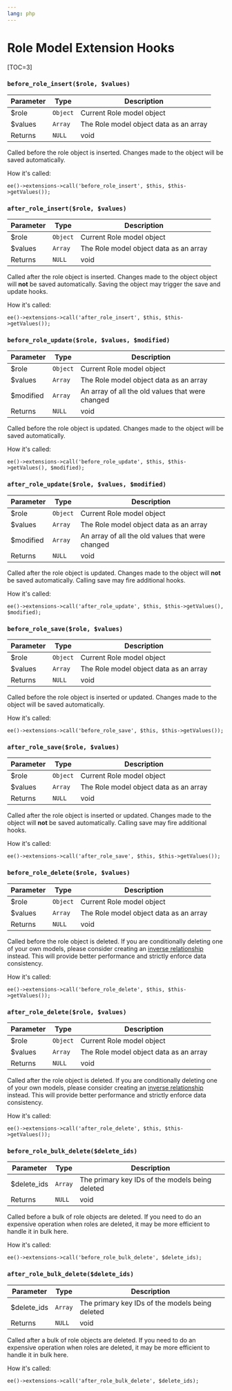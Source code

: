 ```yaml
---
lang: php
---
```


<!--
    This source file is part of the open source project
    ExpressionEngine User Guide (https://github.com/ExpressionEngine/ExpressionEngine-User-Guide)

    @link      https://expressionengine.com/
    @copyright Copyright (c) 2003-2020, Packet Tide, LLC (https://packettide.com)
    @license   https://expressionengine.com/license Licensed under Apache License, Version 2.0
-->

# Role Model Extension Hooks

[TOC=3]

### `before_role_insert($role, $values)`

| Parameter | Type     | Description                              |
| --------- | -------- | ---------------------------------------- |
| \$role  | `Object` | Current Role model object              |
| \$values  | `Array`  | The Role model object data as an array |
| Returns   | `NULL`   | void                                     |

Called before the role object is inserted. Changes made to the object will be saved automatically.

How it's called:

    ee()->extensions->call('before_role_insert', $this, $this->getValues());

### `after_role_insert($role, $values)`

| Parameter | Type     | Description                              |
| --------- | -------- | ---------------------------------------- |
| \$role  | `Object` | Current Role model object              |
| \$values  | `Array`  | The Role model object data as an array |
| Returns   | `NULL`   | void                                     |

Called after the role object is inserted. Changes made to the object object will **not** be saved automatically. Saving the object may trigger the save and update hooks.

How it's called:

    ee()->extensions->call('after_role_insert', $this, $this->getValues());

### `before_role_update($role, $values, $modified)`

| Parameter  | Type     | Description                                      |
| ---------- | -------- | ------------------------------------------------ |
| \$role   | `Object` | Current Role model object                      |
| \$values   | `Array`  | The Role model object data as an array         |
| \$modified | `Array`  | An array of all the old values that were changed |
| Returns    | `NULL`   | void                                             |

Called before the role object is updated. Changes made to the object will be saved automatically.

How it's called:

    ee()->extensions->call('before_role_update', $this, $this->getValues(), $modified);

### `after_role_update($role, $values, $modified)`

| Parameter  | Type     | Description                                      |
| ---------- | -------- | ------------------------------------------------ |
| \$role   | `Object` | Current Role model object                      |
| \$values   | `Array`  | The Role model object data as an array         |
| \$modified | `Array`  | An array of all the old values that were changed |
| Returns    | `NULL`   | void                                             |

Called after the role object is updated. Changes made to the object will **not** be saved automatically. Calling save may fire additional hooks.

How it's called:

    ee()->extensions->call('after_role_update', $this, $this->getValues(), $modified);

### `before_role_save($role, $values)`

| Parameter | Type     | Description                              |
| --------- | -------- | ---------------------------------------- |
| \$role  | `Object` | Current Role model object              |
| \$values  | `Array`  | The Role model object data as an array |
| Returns   | `NULL`   | void                                     |

Called before the role object is inserted or updated. Changes made to the object will be saved automatically.

How it's called:

    ee()->extensions->call('before_role_save', $this, $this->getValues());

### `after_role_save($role, $values)`

| Parameter | Type     | Description                              |
| --------- | -------- | ---------------------------------------- |
| \$role  | `Object` | Current Role model object              |
| \$values  | `Array`  | The Role model object data as an array |
| Returns   | `NULL`   | void                                     |

Called after the role object is inserted or updated. Changes made to the object will **not** be saved automatically. Calling save may fire additional hooks.

How it's called:

    ee()->extensions->call('after_role_save', $this, $this->getValues());

### `before_role_delete($role, $values)`

| Parameter | Type     | Description                              |
| --------- | -------- | ---------------------------------------- |
| \$role  | `Object` | Current Role model object              |
| \$values  | `Array`  | The Role model object data as an array |
| Returns   | `NULL`   | void                                     |

Called before the role object is deleted. If you are conditionally deleting one of your own models, please consider creating an [inverse relationship](development/services/model/relating-models.md#inverse-relationships) instead. This will provide better performance and strictly enforce data consistency.

How it's called:

    ee()->extensions->call('before_role_delete', $this, $this->getValues());

### `after_role_delete($role, $values)`

| Parameter | Type     | Description                              |
| --------- | -------- | ---------------------------------------- |
| \$role  | `Object` | Current Role model object              |
| \$values  | `Array`  | The Role model object data as an array |
| Returns   | `NULL`   | void                                     |

Called after the role object is deleted. If you are conditionally deleting one of your own models, please consider creating an [inverse relationship](development/services/model/relating-models.md#inverse-relationships) instead. This will provide better performance and strictly enforce data consistency.

How it's called:

    ee()->extensions->call('after_role_delete', $this, $this->getValues());

### `before_role_bulk_delete($delete_ids)`

| Parameter    | Type    | Description                                     |
| ------------ | ------- | ----------------------------------------------- |
| \$delete_ids | `Array` | The primary key IDs of the models being deleted |
| Returns      | `NULL`  | void                                            |

Called before a bulk of role objects are deleted. If you need to do an expensive operation when roles are deleted, it may be more efficient to handle it in bulk here.

How it's called:

    ee()->extensions->call('before_role_bulk_delete', $delete_ids);


### `after_role_bulk_delete($delete_ids)`

| Parameter    | Type    | Description                                     |
| ------------ | ------- | ----------------------------------------------- |
| \$delete_ids | `Array` | The primary key IDs of the models being deleted |
| Returns      | `NULL`  | void                                            |

Called after a bulk of role objects are deleted. If you need to do an expensive operation when roles are deleted, it may be more efficient to handle it in bulk here.

How it's called:

    ee()->extensions->call('after_role_bulk_delete', $delete_ids);

